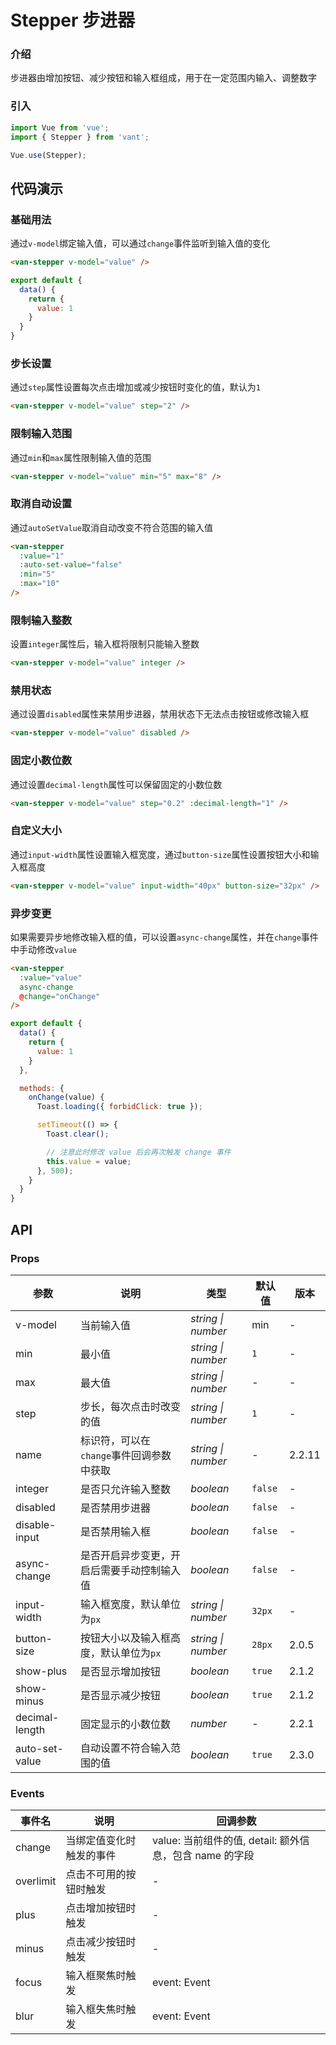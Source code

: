 # Stepper 步进器

### 介绍

步进器由增加按钮、减少按钮和输入框组成，用于在一定范围内输入、调整数字

### 引入

``` javascript
import Vue from 'vue';
import { Stepper } from 'vant';

Vue.use(Stepper);
```

## 代码演示

### 基础用法

通过`v-model`绑定输入值，可以通过`change`事件监听到输入值的变化

```html
<van-stepper v-model="value" />
```

```javascript
export default {
  data() {
    return {
      value: 1
    }
  }
}
```

### 步长设置

通过`step`属性设置每次点击增加或减少按钮时变化的值，默认为`1`

```html
<van-stepper v-model="value" step="2" />
```

### 限制输入范围

通过`min`和`max`属性限制输入值的范围

```html
<van-stepper v-model="value" min="5" max="8" />
```

### 取消自动设置

通过`autoSetValue`取消自动改变不符合范围的输入值

```html
<van-stepper
  :value="1"
  :auto-set-value="false"
  :min="5"
  :max="10"
/>
```

### 限制输入整数

设置`integer`属性后，输入框将限制只能输入整数

```html
<van-stepper v-model="value" integer />
```

### 禁用状态

通过设置`disabled`属性来禁用步进器，禁用状态下无法点击按钮或修改输入框

```html
<van-stepper v-model="value" disabled />
```

### 固定小数位数

通过设置`decimal-length`属性可以保留固定的小数位数

```html
<van-stepper v-model="value" step="0.2" :decimal-length="1" />
```

### 自定义大小

通过`input-width`属性设置输入框宽度，通过`button-size`属性设置按钮大小和输入框高度

```html
<van-stepper v-model="value" input-width="40px" button-size="32px" />
```

### 异步变更

如果需要异步地修改输入框的值，可以设置`async-change`属性，并在`change`事件中手动修改`value`

```html
<van-stepper
  :value="value"
  async-change
  @change="onChange"
/>
```

```javascript
export default {
  data() {
    return {
      value: 1
    }
  },

  methods: {
    onChange(value) {
      Toast.loading({ forbidClick: true });

      setTimeout(() => {
        Toast.clear();

        // 注意此时修改 value 后会再次触发 change 事件
        this.value = value;
      }, 500);
    }
  }
}
```

## API

### Props

| 参数 | 说明 | 类型 | 默认值 | 版本 |
|------|------|------|------|------|
| v-model | 当前输入值 | *string \| number* | min | - |
| min | 最小值 | *string \| number* | `1` | - |
| max | 最大值 | *string \| number* | - | - |
| step | 步长，每次点击时改变的值 | *string \| number* | `1` | - |
| name | 标识符，可以在`change`事件回调参数中获取 | *string \| number* | - | 2.2.11 |
| integer | 是否只允许输入整数 | *boolean* | `false` | - |
| disabled | 是否禁用步进器 | *boolean* | `false` | - |
| disable-input | 是否禁用输入框 | *boolean* | `false` | - |
| async-change | 是否开启异步变更，开启后需要手动控制输入值 | *boolean* | `false` | - |
| input-width | 输入框宽度，默认单位为`px` | *string \| number* | `32px` | - |
| button-size | 按钮大小以及输入框高度，默认单位为`px` | *string \| number* | `28px` | 2.0.5 |
| show-plus | 是否显示增加按钮 | *boolean* | `true` | 2.1.2 |
| show-minus | 是否显示减少按钮 | *boolean* | `true` | 2.1.2 |
| decimal-length | 固定显示的小数位数 | *number* | - | 2.2.1 |
| auto-set-value | 自动设置不符合输入范围的值 | *boolean* | `true` | 2.3.0 |

### Events

| 事件名 | 说明 | 回调参数 |
|------|------|------|
| change | 当绑定值变化时触发的事件 | value: 当前组件的值, detail: 额外信息，包含 name 的字段 |
| overlimit | 点击不可用的按钮时触发 | - |
| plus | 点击增加按钮时触发 | - |
| minus | 点击减少按钮时触发 | - |
| focus | 输入框聚焦时触发 | event: Event |
| blur | 输入框失焦时触发 | event: Event |
